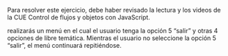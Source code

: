 Para resolver este ejercicio, debe haber revisado la lectura y los videos de la CUE Control de flujos y
objetos con JavaScript.

realizarás un menú en el cual el usuario tenga la opción 5 “salir” y otras 4 opciones de libre temática.
Mientras el usuario no seleccione la opción 5 “salir”, el menú continuará repitiéndose.
